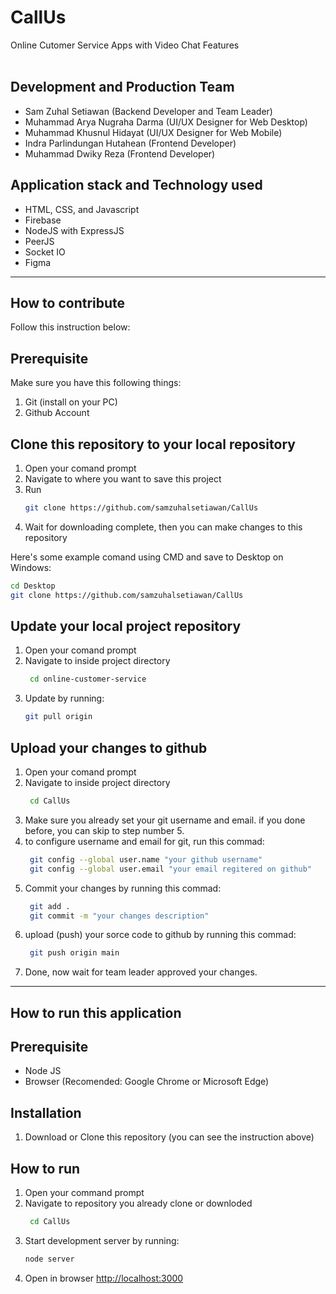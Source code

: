 # CallUs

Online Cutomer Service Apps with Video Chat Features
<br />
<br />

## Development and Production Team
* Sam Zuhal Setiawan (Backend Developer and Team Leader)
* Muhammad Arya Nugraha Darma (UI/UX Designer for Web Desktop)
* Muhammad Khusnul Hidayat (UI/UX Designer for Web Mobile)
* Indra Parlindungan Hutahean (Frontend Developer)
* Muhammad Dwiky Reza (Frontend Developer)

## Application stack and Technology used
* HTML, CSS, and Javascript
* Firebase
* NodeJS with ExpressJS
* PeerJS
* Socket IO
* Figma

<hr />

## **How to contribute**
Follow this instruction below:
## Prerequisite
Make sure you have this following things: 
1. Git (install on your PC)
2. Github Account

## Clone this repository to your local repository
1. Open your comand prompt
2. Navigate to where you want to save this project
3. Run
   ```bash
   git clone https://github.com/samzuhalsetiawan/CallUs
   ```
4. Wait for downloading complete, then you can make changes to this repository

Here's some example comand using CMD and save to Desktop on Windows:
```bash
cd Desktop
git clone https://github.com/samzuhalsetiawan/CallUs
```

## Update your local project repository
1. Open your comand prompt
2. Navigate to inside project directory
   ```bash
    cd online-customer-service
   ```
3. Update by running:
   ```bash
   git pull origin
   ```

## Upload your changes to github
1. Open your comand prompt
2. Navigate to inside project directory
   ```bash
    cd CallUs
   ```
3. Make sure you already set your git username and email. if you done before, you can skip to step number 5.
4. to configure username and email for git, run this commad:
   ```bash
    git config --global user.name "your github username"
    git config --global user.email "your email regitered on github"
   ```
5. Commit your changes by running this commad:
   ```bash
    git add .
    git commit -m "your changes description"
   ```
6. upload (push) your sorce code to github by running this commad:
   ```bash
    git push origin main
   ```
7. Done, now wait for team leader approved your changes.

<hr />

## **How to run this application**


## Prerequisite
* Node JS
* Browser (Recomended: Google Chrome or Microsoft Edge)

## Installation
1. Download or Clone this repository (you can see the instruction above)

## How to run
1. Open your command prompt
2. Navigate to repository you already clone or downloded
   ```bash
    cd CallUs
   ```
3. Start development server by running:
   ```bash
   node server
   ```
4. Open in browser [http://localhost:3000](http://localhost:3000)
